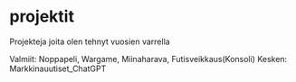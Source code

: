 # projektit
Projekteja joita olen tehnyt vuosien varrella

Valmiit: Noppapeli, Wargame, Miinaharava, Futisveikkaus(Konsoli)
Kesken: Markkinauutiset_ChatGPT
